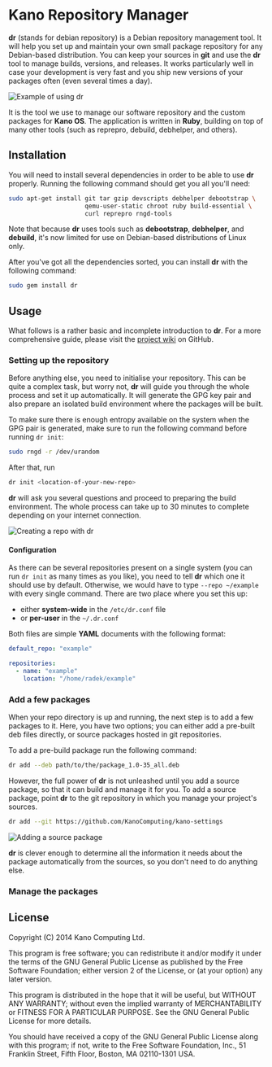 # Kano Repository Manager

**dr** (stands for debian repository) is a Debian repository management tool.
It will help you set up and maintain your own small package repository for any
Debian-based distribution. You can keep your sources in **git** and use the
**dr** tool to manage builds, versions, and releases. It works particularly
well in case your development is very fast and you ship new versions of
your packages often (even several times a day).

![Example of using dr](http://linuxwell.com/assets/images/posts/tco-example.png)

It is the tool we use to manage our software repository and the custom
packages for **Kano OS**. The application is written in **Ruby**, building
on top of many other tools (such as reprepro, debuild, debhelper, and others).

## Installation

You will need to install several dependencies in order to be able to use
**dr** properly. Running the following command should get you all you'll
need:

```bash
sudo apt-get install git tar gzip devscripts debhelper debootstrap \
                     qemu-user-static chroot ruby build-essential \
                     curl reprepro rngd-tools
```

Note that because **dr** uses tools such as **debootstrap**, **debhelper**,
and **debuild**, it's now limited for use on Debian-based distributions of
Linux only.

After you've got all the dependencies sorted, you can install **dr** with
the following command:

```bash
sudo gem install dr
```

## Usage

What follows is a rather basic and incomplete introduction to **dr**. For a more
comprehensive guide, please visit the [project
wiki](https://github.com/KanoComputing/kano-repository-manager/wiki) on GitHub.

### Setting up the repository

Before anything else, you need to initialise your repository. This can be
quite a complex task, but worry not, **dr** will guide you through the
whole process and set it up automatically. It will generate the GPG key pair
and also prepare an isolated build environment where the packages will be
built.

To make sure there is enough entropy available on the system when the GPG
pair is generated, make sure to run the following command before running
`dr init`:

```bash
sudo rngd -r /dev/urandom
```

After that, run
```bash
dr init <location-of-your-new-repo>
```

**dr** will ask you several questions and proceed to preparing the build
environment. The whole process can take up to 30 minutes to complete depending
on your internet connection.

![Creating a repo with dr](http://linuxwell.com/assets/images/posts/dr-init.png)

#### Configuration
As there can be several repositories present on a single system (you can run
`dr init` as many times as you like), you need to tell **dr** which one it
should use by default. Otherwise, we would have to type `--repo ~/example`
with every single command. There are two place where you set this up:

* either **system-wide** in the `/etc/dr.conf` file
* or **per-user** in the `~/.dr.conf`

Both files are simple **YAML** documents with the following format:

```yaml
default_repo: "example"

repositories:
  - name: "example"
    location: "/home/radek/example"
```

### Add a few packages

When your repo directory is up and running, the next step is to add a few
packages to it. Here, you have two options; you can either add a pre-built
deb files directly, or source packages hosted in git repositories.

To add a pre-build package run the following command:

```bash
dr add --deb path/to/the/package_1.0-35_all.deb
```

However, the full power of **dr** is not unleashed until you add a source
package, so that it can build and manage it for you. To add a source package,
point **dr** to the git repository in which you manage your project's sources.

```bash
dr add --git https://github.com/KanoComputing/kano-settings
```

![Adding a source package](http://linuxwell.com/assets/images/posts/dr-add.png)

**dr** is clever enough to determine all the information it needs about the
package automatically from the sources, so you don't need to do anything
else.

### Manage the packages



## License

Copyright (C) 2014 Kano Computing Ltd.

This program is free software; you can redistribute it and/or modify
it under the terms of the GNU General Public License as published by
the Free Software Foundation; either version 2 of the License, or
(at your option) any later version.

This program is distributed in the hope that it will be useful,
but WITHOUT ANY WARRANTY; without even the implied warranty of
MERCHANTABILITY or FITNESS FOR A PARTICULAR PURPOSE.  See the
GNU General Public License for more details.

You should have received a copy of the GNU General Public License along
with this program; if not, write to the Free Software Foundation, Inc.,
51 Franklin Street, Fifth Floor, Boston, MA 02110-1301 USA.
